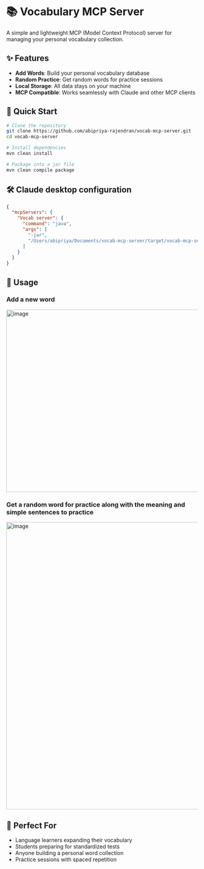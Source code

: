 # 📚 Vocabulary MCP Server

A simple and lightweight MCP (Model Context Protocol) server for managing your personal vocabulary collection.

## ✨ Features

- **Add Words**: Build your personal vocabulary database
- **Random Practice**: Get random words for practice sessions
- **Local Storage**: All data stays on your machine
- **MCP Compatible**: Works seamlessly with Claude and other MCP clients

## 🚀 Quick Start

```bash
# Clone the repository
git clone https://github.com/abipriya-rajendran/vocab-mcp-server.git
cd vocab-mcp-server

# Install dependencies
mvn clean install

# Package into a jar file
mvn clean compile package
```

## 🛠️ Claude desktop configuration
```json
{
  "mcpServers": {
    "Vocab server": {
      "command": "java",
      "args": [
        "-jar",
        "/Users/abipriya/Documents/vocab-mcp-server/target/vocab-mcp-server-0.0.1-SNAPSHOT.jar"
      ]
    }
  }
}

```

## 🎯 Usage

### Add a new word
<img width="835" height="480" alt="image" src="https://github.com/user-attachments/assets/4f915edf-c64c-4072-a568-20f9d45d48dc" />


### Get a random word for practice along with the meaning and simple sentences to practice
<img width="825" height="756" alt="image" src="https://github.com/user-attachments/assets/cd41ff3a-9eb9-477a-906f-bfc7b307674f" />


## 📝 Perfect For

- Language learners expanding their vocabulary
- Students preparing for standardized tests
- Anyone building a personal word collection
- Practice sessions with spaced repetition
